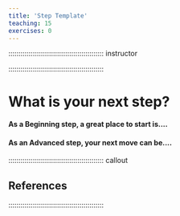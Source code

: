 ```yaml
---
title: 'Step Template'
teaching: 15
exercises: 0
---
```



::::::::::::::::::::::::::::::::::::::::::::::: instructor


::::::::::::::::::::::::::::::::::::::::::::::: 



# What is your next step?

#### As a Beginning step, a great place to start is....



#### As an Advanced step, your next move can be....




::::::::::::::::::::::::::::::::::::::::::::::: callout

## References


:::::::::::::::::::::::::::::::::::::::::::::::
